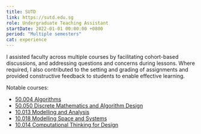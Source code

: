 ```yaml
---
title: SUTD
link: https://sutd.edu.sg
role: Undergraduate Teaching Assistant
startDate: 2022-01-01 00:00:00 +0800
period: "Multiple semesters"
cat: experience
---
```

I assisted faculty across multiple courses by facilitating cohort-based discussions, and addressing questions and concerns during lessons. Where required, I also contributed to the setting and grading of assignments and provided constructive feedback to students to enable effective learning.

Notable courses:
  - [50.004 Algorithms](https://istd.sutd.edu.sg/undergraduate/courses/50004-algorithms)
  - [50.050 Discrete Mathematics and Algorithm Design](https://istd.sutd.edu.sg/undergraduate/courses/50050-discrete-mathematics-and-algorithm-design)
  - [10.013 Modelling and Analysis](https://smt.sutd.edu.sg/education/undergraduate/courses/10013-modelling-and-analysis)
  - [10.018 Modelling Space and Systems](https://smt.sutd.edu.sg/education/undergraduate/courses/10018-modelling-space-and-systems)
  - [10.014 Computational Thinking for Design](https://asd.sutd.edu.sg/architectural-intelligence/student-projects/computational-thinking-for-design)
